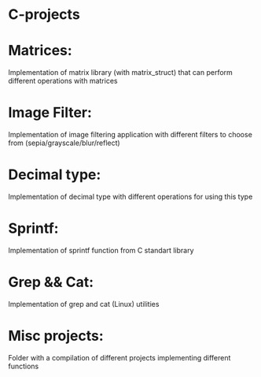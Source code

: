 # C-projects


# Matrices:
Implementation of matrix library (with matrix_struct) that can perform different operations with matrices

# Image Filter:
Implementation of image filtering application with different filters to choose from (sepia/grayscale/blur/reflect)

# Decimal type:
Implementation of decimal type with different operations for using this type

# Sprintf:
Implementation of sprintf function from C standart library

# Grep && Cat:
Implementation of grep and cat (Linux) utilities

# Misc projects:
Folder with a compilation of different projects implementing different functions
